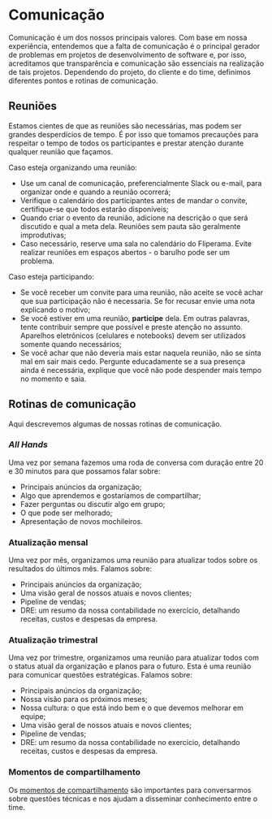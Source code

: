 # Comunicação

Comunicação é um dos nossos principais valores. Com base em nossa experiência, entendemos que a falta de comunicação é o principal gerador de problemas em projetos de desenvolvimento de software e, por isso, acreditamos que transparência e comunicação são essenciais na realização de tais projetos. Dependendo do projeto, do cliente e do time, definimos diferentes pontos e rotinas de comunicação.

## Reuniões

Estamos cientes de que as reuniões são necessárias, mas podem ser grandes desperdícios de tempo. É por isso que tomamos precauções para respeitar o tempo de todos os participantes e prestar atenção durante qualquer reunião que façamos.

Caso esteja organizando uma reunião:

* Use um canal de comunicação, preferencialmente Slack ou e-mail, para organizar onde e quando a reunião ocorrerá;
* Verifique o calendário dos participantes antes de mandar o convite, certifique-se que todos estarão disponíveis;
* Quando criar o evento da reunião, adicione na descrição o que será discutido e qual a meta dela. Reuniões sem pauta são geralmente improdutivas;
* Caso necessário, reserve uma sala no calendário do Fliperama. Evite realizar reuniões em espaços abertos - o barulho pode ser um problema.

Caso esteja participando:

* Se você receber um convite para uma reunião, não aceite se você achar que sua participação não é necessaria. Se for recusar envie uma nota explicando o motivo;
* Se você estiver em uma reunião, **participe** dela. Em outras palavras, tente contribuir sempre que possível e preste atenção no assunto. Aparelhos eletrônicos (celulares e notebooks) devem ser utilizados somente quando necessários;
* Se você achar que não deveria mais estar naquela reunião, não se sinta mal em sair mais cedo. Pergunte educadamente se a sua presença ainda é necessária, explique que você não pode despender mais tempo no momento e saia.

## Rotinas de comunicação

Aqui descrevemos algumas de nossas rotinas de comunicação.

### _All Hands_

Uma vez por semana fazemos uma roda de conversa com duração entre 20 e 30 minutos para que possamos falar sobre:

* Principais anúncios da organização;
* Algo que aprendemos e gostaríamos de compartilhar;
* Fazer perguntas ou discutir algo em grupo;
* O que pode ser melhorado;
* Apresentação de novos mochileiros.

### Atualização mensal

Uma vez por mês, organizamos uma reunião para atualizar todos sobre os resultados do últimos mês. Falamos sobre:

* Principais anúncios da organização;
* Uma visão geral de nossos atuais e novos clientes;
* Pipeline de vendas;
* DRE: um resumo da nossa contabilidade no exercício, detalhando receitas, custos e despesas da empresa.

### Atualização trimestral

Uma vez por trimestre, organizamos uma reunião para atualizar todos com o status atual da organização e planos para o futuro. Esta é uma reunião para comunicar questões estratégicas. Falamos sobre:

* Principais anúncios da organização;
* Nossa visão para os próximos meses;
* Nossa cultura: o que está indo bem e o que devemos melhorar em equipe;
* Uma visão geral de nossos atuais e novos clientes;
* Pipeline de vendas;
* DRE: um resumo da nossa contabilidade no exercício, detalhando receitas, custos e despesas da empresa.

### Momentos de compartilhamento

Os [momentos de compartilhamento](/organization/1-1-sharing?id=compartilhar) são importantes para conversarmos sobre questões técnicas e nos ajudam a disseminar conhecimento entre o time.
